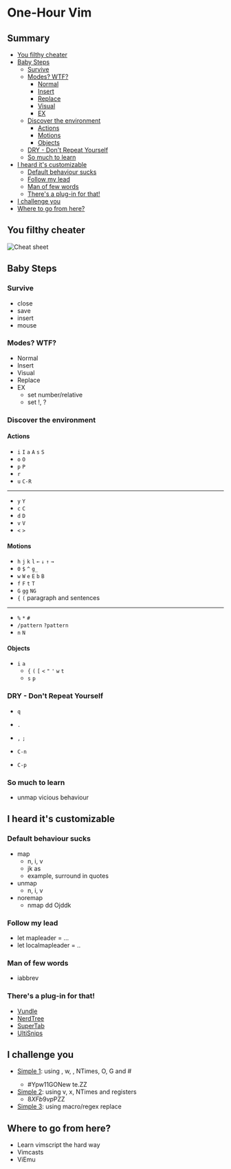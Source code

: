 One-Hour Vim
============

Summary
-------
- [You filthy cheater](#cheat)
- [Baby Steps](#baby)
	- [Survive](#survive)
	- [Modes? WTF?](#modes)
		- [Normal](#normal)
		- [Insert](#insert)
		- [Replace](#replace)
		- [Visual](#visual)
		- [EX](#ex)
	- [Discover the environment](#env)
		- [Actions](#actions)
		- [Motions](#motions)
		- [Objects](#obj)
	- [DRY - Don't Repeat Yourself](#dry)
	- [So much to learn](#adapt)
- [I heard it's customizable](#custom)
	- [Default behaviour sucks](#mappings)
	- [Follow my lead](#leader)
	- [Man of few words](#abbreviations)
	- [There's a plug-in for that!](#plugins)
- [I challenge you](#vimgolf)
- [Where to go from here?](#more)

<a name="cheat"></a> You filthy cheater
---------------------------------------

![Cheat sheet][1]

[1]: http://www.viemu.com/vi-vim-cheat-sheet.gif

<a name="baby"></a> Baby Steps
------------------------------

### <a name="survive"></a> Survive

- close
- save
- insert
- mouse

### <a name="modes"></a> Modes? WTF?

- <a name="normal"></a> Normal
- <a name="insert"></a> Insert
- <a name="visual"></a> Visual
- <a name="Replace"></a> Replace
- <a name="ex"></a> EX
	- set number/relative
	- set !, ?

### <a name="env"></a> Discover the environment

#### <a name="actions"></a> Actions
- `i` `I` `a` `A` `s` `S`
- `o` `O` 
- `p` `P`
- `r`
- `u` `C-R`

---
- `y` `Y`
- `c` `C`
- `d` `D`
- `v` `V`
- `<` `>`

#### <a name="motions"></a> Motions

- `h` `j` `k` `l` `←` `↓` `↑` `→`
- `0` `$` `^` `g_`
- `w` `W` `e` `E` `b` `B`
- `f` `F` `t` `T`
- `G` `gg` `NG`
- `{` `(` paragraph and sentences

---
- `%` `*` `#`
- `/pattern` `?pattern`
- `n` `N`

#### <a name="objects"></a> Objects

- `i` `a`
	- `{` `(` `[` `<` `"` `'` `w` `t`
	- `s` `p`

### <a name="dry"></a> DRY - Don't Repeat Yourself
- `q`
- `.`
- `,` `;`

- `C-n`
- `C-p`

### <a name="adapt"></a> So much to learn

- unmap vicious behaviour <nop>

<a name="custom"></a> I heard it's customizable
-----------------------------------------------

### <a name="mappings"></a> Default behaviour sucks

- map
	- n, i, v
	- jk as <esc>
	- example, surround in quotes
- unmap
	- n, i, v
- noremap
	- nmap dd O<esc>jddk

### <a name="leader"></a> Follow my lead

- let mapleader = ...
- let localmapleader = ..

### <a name="abbreviations"></a> Man of few words

- iabbrev

### <a name="plugins"></a> There's a plug-in for that!

- [Vundle](http://github.com/VundleVim/Vundle.vim)
- [NerdTree](http://github.com/scrooloose/nerdtree)
- [SuperTab](http://github.com/ervandew/supertab)
- [UltiSnips](http://github.com/SirVer/ultisnips)

<a name="vimgolf"></a> I challenge you
--------------------------------------


- [Simple 1](http://vimgolf.com/challenges/55b18bbea9c2c30d04000001): using <C-A>, w, <C-N>, NTimes, O, G and #
	- #Yp<C-A>w11<C-A>GONew te<C-N>.<CR><ESC>ZZ
- [Simple 2](http://vimgolf.com/challenges/55bcdc3ef4219f456102374f): using v, x, NTimes and registers
	- $8XFb9vp$PZZ
- [Simple 3](http://vimgolf.com/challenges/540629666a1e4000020d9e5a): using macro/regex replace
	

<a name="more"></a> Where to go from here?
------------------------------------------

- Learn vimscript the hard way
- Vimcasts
- ViEmu
